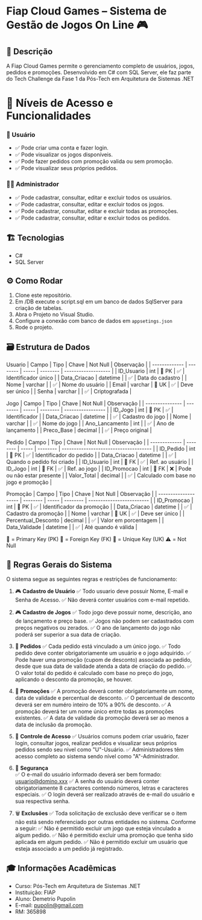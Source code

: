 # Fiap Cloud Games – Sistema de Gestão de Jogos On Line 🎮

## 📌 Descrição
A Fiap Cloud Games permite o gerenciamento completo de usuários, jogos, pedidos e promoções. Desenvolvido em C# com SQL Server, ele faz parte do Tech Challenge da Fase 1 da Pós-Tech em Arquitetura de Sistemas .NET

# 👤 Níveis de Acesso e Funcionalidades

### 🧑 Usuário
- ✅ Pode criar uma conta e fazer login.
- ✅ Pode visualizar os jogos disponíveis.
- ✅ Pode fazer pedidos com promoção valida ou sem promoção.
- ✅ Pode visualizar seus próprios pedidos.

### 👨‍💼 Administrador
- ✅ Pode cadastrar, consultar, editar e excluir todos os usuários.
- ✅ Pode cadastrar, consultar, editar e excluir todos os jogos.
- ✅ Pode cadastrar, consultar, editar e excluir todas as promoções.
- ✅ Pode cadastrar, consultar, editar e excluir todos os pedidos.

## 🏗️ Tecnologias
- C#
- SQL Server

## ⚙️ Como Rodar
1. Clone este repositório.
2. Em /DB execute o script.sql em um banco de dados SqlServer para criação de tabelas.
3. Abra o Projeto no Visual Studio.
4. Configure a conexão com banco de dados em `appsetings.json`
5. Rode o projeto.

## 🗃️ Estrutura de Dados

Usuario
| Campo         | Tipo     | Chave | Not Null | Observação          |
| ------------- | -------- | ----- | -------- | ------------------- |
| ID_Usuario   | int      | 🔑 PK | ✅        | Identificador único |
| Data_Criacao | datetime |       | ✅        | Data do cadastro    |
| Nome          | varchar  |       | ✅        | Nome do usuário     |
| Email         | varchar  | 🔷 UK | ✅        | Deve ser único      |
| Senha         | varchar  |       | ✅        | Criptografada       |

Jogo
| Campo           | Tipo     | Chave | Not Null | Observação        |
| --------------- | -------- | ----- | -------- | ----------------- |
| ID_Jogo        | int      | 🔑 PK | ✅        | Identificador     |
| Data_Criacao   | datetime |       | ✅        | Cadastro do jogo  |
| Nome            | varchar  |       | ✅        | Nome do jogo      |
| Ano_Lancamento | int      |       | ✅        | Ano de lançamento |
| Preco_Base     | decimal  |       | ✅        | Preço original    |

  
Pedido
| Campo         | Tipo     | Chave | Not Null | Observação                            |
| ------------- | -------- | ----- | -------- | ------------------------------------- |
| ID_Pedido    | int      | 🔑 PK | ✅        | Identificador do pedido               |
| Data_Criacao | datetime |       | ✅        | Quando o pedido foi criado            |
| ID_Usuario   | int      | 🔗 FK | ✅        | Ref. ao usuário                       |
| ID_Jogo      | int      | 🔗 FK | ✅        | Ref. ao jogo                          |
| ID_Promocao  | int      | 🔗 FK | ❌        | Pode ou não estar presente            |
| Valor_Total  | decimal  |       | ✅        | Calculado com base no jogo e promoção |


Promoção
| Campo                | Tipo     | Chave | Not Null | Observação                |
| -------------------- | -------- | ----- | -------- | ------------------------- |
| ID\_Promocao         | int      | 🔑 PK | ✅        | Identificador da promoção |
| Data\_Criacao        | datetime |       | ✅        | Cadastro da promoção      |
| Nome                 | varchar  | 🔷 UK | ✅        | Deve ser único            |
| Percentual\_Desconto | decimal  |       | ✅        | Valor em porcentagem      |
| Data\_Validade       | datetime |       | ✅        | Até quando é válida       |

🔑 = Primary Key (PK)
🔗 = Foreign Key (FK)
🔷 = Unique Key (UK)
⚠️	= Not Null

## 📜 Regras Gerais do Sistema

O sistema segue as seguintes regras e restrições de funcionamento:

1. 🎮 **Cadastro de Usuário**
   ✅ Todo usuario deve possuir Nome, E-mail e Senha de Acesso.
   ✅ Não deverá conter usuários com e-mail repetido.   

1. 🎮 **Cadastro de Jogos**
   ✅ Todo jogo deve possuir nome, descrição, ano de lançamento e preço base.
   ✅ Jogos não podem ser cadastrados com preços negativos ou zerados.
   ✅ O ano de lançamento do jogo não poderá ser superior a sua data de criação.

2. 🛒 **Pedidos**
   ✅ Cada pedido está vinculado a um único jogo.
   ✅ Todo pedido deve conter obrigatoriamente um usuário e o jogo adquirido.
   ✅ Pode haver uma promoção (cupom de desconto) associada ao pedido, desde que sua data de validade atenda a data de criação do pedido.
   ✅ O valor total do pedido é calculado com base no preço do jogo, aplicando o desconto da promoção, se houver.

3. 💸 **Promoções**
   ✅ A promoção deverá conter obrigatoriamente um nome, data de validade e percentual de desconto.
   ✅ O percentual de desconto deverá ser em numéro inteiro de 10% a 90% de desconto.
   ✅ A promoção deverá ter um nome único entre todas as promoções existentes.
   ✅ A data de validade da promoção deverá ser ao menos a data de inclusão da promoção.

4. 👥 **Controle de Acesso**
   ✅ Usuários comuns podem criar usuário, fazer login, consultar jogos, realizar pedidos e visualizar seus próprios pedidos sendo seu nivel como "U"-Usuário.
   ✅ Administradores têm acesso completo ao sistema sendo nível como "A"-Administrador. 

5. 🔐 **Segurança**   
   ✅ O e-mail do usuário informado deverá ser bem formado: usuario@domino.xxx 
   ✅ A senha do usuário deverá conter obrigatoriamente 8 caracteres contendo números, letras e caracteres especiais.
   ✅ O login deverá ser realizado através de e-mail do usuário e sua respectiva senha.   

7. 🗑️ **Exclusões**
   ✅ Toda solicitação de exclusão deve verificar se o item não está sendo referenciado por outras entidades no sistema. Conforme a seguir:
   ✅ Não é permitido excluir um jogo que esteja vinculado a algum pedido.
   ✅ Não é permitido excluir uma promoção que tenha sido aplicada em algum pedido.
   ✅ Não é permitido excluir um usuário que esteja associado a um pedido já registrado.

## 🎓 Informações Acadêmicas
- Curso: Pós-Tech em Arquitetura de Sistemas .NET
- Instituição: FIAP
- Aluno: Demetrio Pupolin
- E-mail: pupolin@gmail.com
- RM: 365898
